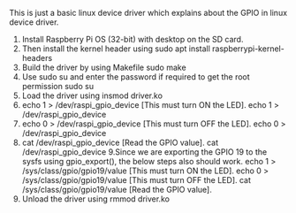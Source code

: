 This is just a basic linux device driver which explains about the GPIO in linux device driver.

1. Install Raspberry Pi OS (32-bit) with desktop on the SD card.
2. Then install the kernel header using 
	sudo apt install raspberrypi-kernel-headers
3. Build the driver by using Makefile
	sudo make
4. Use sudo su and enter the password if required to get the root permission
	sudo su
5. Load the driver using
	insmod driver.ko
6. echo 1 > /dev/raspi_gpio_device [This must turn ON the LED].
	echo 1 > /dev/raspi_gpio_device
7. echo 0 > /dev/raspi_gpio_device [This must turn OFF the LED].
	echo 0 > /dev/raspi_gpio_device
8. cat /dev/raspi_gpio_device [Read the GPIO value].
	cat /dev/raspi_gpio_device
9.Since we are exporting the GPIO 19 to the sysfs using gpio_export(), the below steps also should work.
	echo 1 > /sys/class/gpio/gpio19/value [This must turn ON the LED].
	echo 0 > /sys/class/gpio/gpio19/value [This must turn OFF the LED].
	cat /sys/class/gpio/gpio19/value [Read the GPIO value].
10. Unload the driver using
	rmmod driver.ko
